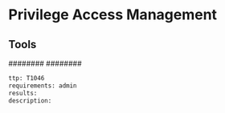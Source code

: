 # Privilege Access Management


## Tools
########
########

```meta
ttp: T1046
requirements: admin
results: 
description: 
```